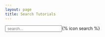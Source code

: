 ```yaml
---
layout: page
title: Search Tutorials
---
```


<script src="https://cdnjs.cloudflare.com/ajax/libs/lunr.js/2.3.9/lunr.min.js" integrity="sha512-4xUl/d6D6THrAnXAwGajXkoWaeMNwEKK4iNfq5DotEbLPAfk6FSxSP3ydNxqDgCw1c/0Z1Jg6L8h2j+++9BZmg==" crossorigin="anonymous"></script>

<div id="search-container">
	<input type="text" id="search-input" placeholder=" search..." class="nicer">{% icon search %}
	<div class="search-results row" id="results-container"></div>
</div>


<!-- Configuration -->
<script>

var tutorials = {% dump_search_view testing %};

function search(idx, q){
	if(q.length > 2){
        var results_partial = idx.search(`*${q}*`),
            results_exact = idx.search(`${q}`),
            results_fuzzy = idx.search(`${q}~3`);

        thereMap  = Object.assign({}, ...results_partial.map((x) => ({[x.ref]: x.score})));

        results_exact.forEach(x => {
            if(thereMap[x.ref] !== undefined){
                if(thereMap[x.ref] < x.score + 4){
                    thereMap[x.ref] = x.score + 4
                }
            } else {
                    thereMap[x.ref] = x.score + 4
            }
        })
        results_fuzzy.forEach(x => {
            if(thereMap[x.ref] !== undefined){
                if(thereMap[x.ref] < x.score - 2){
                    thereMap[x.ref] = x.score - 2
                }
            } else {
                    thereMap[x.ref] = x.score - 2
            }
        })

        combined_results = Object.getOwnPropertyNames(thereMap);
        combined_results.sort((a, b) => {
            if (thereMap[a] > thereMap[b]) {
                return -1;
            }
            if (thereMap[a] < thereMap[b]) {
                return 1;
            }
            return 0;
        });

		var results_final = combined_results.map(x => {
			return tutorials['/' + x.replaceAll(".md", ".html")];
		}).filter(x => x !== undefined);

        $("#results-container").html(results_final.map(x => `
        <div class='col-sm-6'>
        <div class='card'>
        <div class='card-body'>
          <h5 class='card-title'>${x.title}</h5>
          <h6 class='card-subtitle text-muted'>${x.topic}</h6>
          <p>${x.tags.join(' ')}</p>
          <p>${x.contributors}</p>
          <a class='btn btn-primary' href='${x.url}'>View Tutorial</a>
          </div>
          </div>
          </div>
                    `));
	}
}

fetch('{{ site.baseurl }}/search.json')
	.then(response => response.json())
	.then(data => {
		var idx = lunr.Index.load(data);

		var  params = (new URL(document.location)).searchParams;
		paramQuery = params.get('query');
		if(paramQuery){
			document.getElementById('search-input').value = paramQuery;
			search(idx, paramQuery);
		}

		$("#search-input").on("change keyup paste", function(){
			search(idx, $("#search-input").val());
		})
});
</script>
